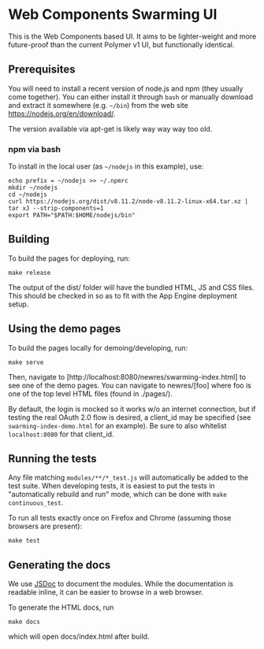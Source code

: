 # Web Components Swarming UI


This is the Web Components based UI. It aims to be lighter-weight and more
future-proof than the current Polymer v1 UI, but functionally identical.

## Prerequisites

You will need to install a recent version of node.js and npm (they usually
come together). You can either install it through `bash` or manually download
and extract it somewhere (e.g. `~/bin`) from the web site https://nodejs.org/en/download/.

The version available via apt-get is likely way way way too old.

### npm via bash

To install in the local user (as `~/nodejs` in this example), use:

    echo prefix = ~/nodejs >> ~/.npmrc
    mkdir ~/nodejs
    cd ~/nodejs
    curl https://nodejs.org/dist/v8.11.2/node-v8.11.2-linux-x64.tar.xz | tar xJ --strip-components=1
    export PATH="$PATH:$HOME/nodejs/bin"

## Building

To build the pages for deploying, run:

    make release

The output of the dist/ folder will have the bundled HTML, JS and CSS files.
This should be checked in so as to fit with the App Engine deployment setup.

## Using the demo pages

To build the pages locally for demoing/developing, run:

    make serve

Then, navigate to [http://localhost:8080/newres/swarming-index.html] to see
one of the demo pages.  You can navigate to newres/[foo] where foo is one
of the top level HTML files (found in ./pages/).

By default, the login is mocked so it works w/o an internet connection,
but if testing the real OAuth 2.0 flow is desired, a client_id may be
specified (see `swarming-index-demo.html` for an example). Be sure to also
whitelist `localhost:8080` for that client_id.

## Running the tests

Any file matching `modules/**/*_test.js` will automatically be added to the test suite.
When developing tests, it is easiest to put the tests in "automatically rebuild and run"
mode, which can be done with `make continuous_test`.

To run all tests exactly once on Firefox and Chrome (assuming those browsers are present):

    make test

## Generating the docs

We use [JSDoc](http://usejsdoc.org/) to document the modules. While the documentation is readable
inline, it can be easier to browse in a web browser.

To generate the HTML docs, run

    make docs

which will open docs/index.html after build.
